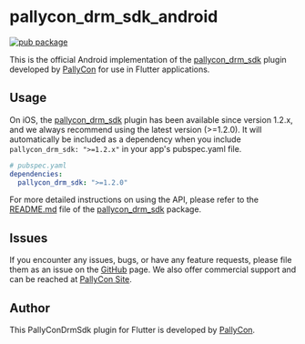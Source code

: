 # pallycon_drm_sdk_android

[![pub package](https://img.shields.io/badge/puv-1.2.0-orange)](https://pub.dartlang.org/packages/pallycon_drm_sdk)

This is the official Android implementation of the [pallycon_drm_sdk][1] plugin developed by [PallyCon][2] for use in Flutter applications.

## Usage

On iOS, the [pallycon_drm_sdk][1] plugin has been available since version 1.2.x, and we always recommend using the latest version (>=1.2.0).
It will automatically be included as a dependency when you include `pallycon_drm_sdk: ">=1.2.x"` in your app's pubspec.yaml file.

```yaml
# pubspec.yaml
dependencies:
  pallycon_drm_sdk: ">=1.2.0"
```

For more detailed instructions on using the API, please refer to the [README.md][3] file of the [pallycon_drm_sdk][1] package.

## Issues

If you encounter any issues, bugs, or have any feature requests, please file them as an issue on the [GitHub][4] page. We also offer commercial support and can be reached at [PallyCon Site][2].

## Author

This PallyConDrmSdk plugin for Flutter is developed by [PallyCon][2].


[1]:https://pub.dev/packages/pallycon_drm_sdk
[2]:https://www.pallycon.com
[3]:../pallycon_drm_sdk/README.md
[4]:https://github.com/inka-pallycon/pallycon-drm-sdk-flutter/issues